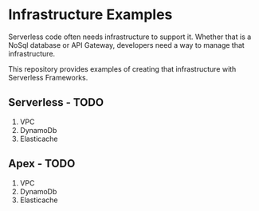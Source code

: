 # Infrastructure Examples
Serverless code often needs infrastructure to support it. Whether that is a NoSql database or API Gateway, developers need a way to manage that infrastructure.

This repository provides examples of creating that infrastructure with Serverless Frameworks.

## Serverless - TODO
1. VPC
2. DynamoDb
3. Elasticache

## Apex - TODO
1. VPC
2. DynamoDb
3. Elasticache
